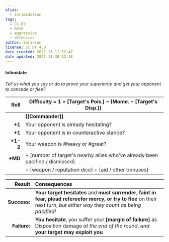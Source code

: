 ```yaml
---
alias:
  - intimidation
tags:
  - CC-BY
  - move
  - aggressive
  - defensive
author: Seraaron
license: CC BY 4.0
date created: 2021-11-11 12:47
date updated: 2021-11-30 12:18
---
```


#### Intimidate

_Tell us what you say or do to prove your superiority and get your opponent to concede or flee?_

|     Roll | Difficulty = 1 + [Target's Pois.] − (Mome. − [Target's Disp.])              |
| -------: | ----------------------------------------------------------------------------- |
|          | **[[Commander]]**                                                             |
|   **+1** | Your opponent is already hesitating?                                          |
|   **+1** | Your opponent is in counteractive stance?                               |
| **+1-2** | Your weapon is #heavy or #great?                                              |
|  **+MD** | + [number of target's nearby allies who've already been pacified / dismissed] |
|          | + [weapon / reputation dice] + [aid / other bonuses]                          |

|       Result | Consequences                                                                                                                                                                       |
| -----------: | :--------------------------------------------------------------------------------------------------------------------------------------------------------------------------------- |
| **Success:** | **Your target hesitates** and **must surrender, faint in fear, plead refereefor mercy, or try to flee** on their next turn, _but either way they count as being pacified!_ |
| **Failure:** | **You hesitate**, you suffer your **[margin of failure]** as Disposition damage _at the end of the round_, _and_ **your target may exploit you**                                           |
